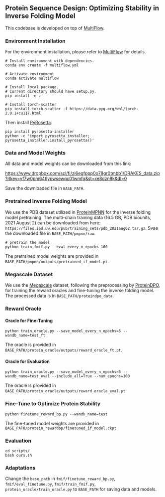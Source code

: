 ## Protein Sequence Design: Optimizing Stability in Inverse Folding Model
This codebase is developed on top of [MultiFlow](https://github.com/jasonkyuyim/multiflow).

### Environment Installation
For the environment installation, please refer to [MultiFlow](https://github.com/jasonkyuyim/multiflow) for details.
```
# Install environment with dependencies.
conda env create -f multiflow.yml

# Activate environment
conda activate multiflow

# Install local package.
# Current directory should have setup.py.
pip install -e .

# Install torch-scatter
pip install torch-scatter -f https://data.pyg.org/whl/torch-2.0.1+cu117.html
```

Then install [PyRosetta](https://www.pyrosetta.org/downloads).
```
pip install pyrosetta-installer 
python -c 'import pyrosetta_installer; pyrosetta_installer.install_pyrosetta()'
```

### Data and Model Weights
All data and model weights can be downloaded from this link:

https://www.dropbox.com/scl/fi/zi6egfppp0o78gr0tmbb1/DRAKES_data.zip?rlkey=yf7w0pm64tlypwsewqc01wmfq&st=xe8dzn8k&dl=0

Save the downloaded file in `BASE_PATH`.

### Pretrained Inverse Folding Model
We use the PDB dataset utilized in [ProteinMPNN](https://github.com/dauparas/ProteinMPNN/tree/main/training) for the inverse folding model pretraining. The multi-chain training data (16.5 GB, PDB biounits, 2021 August 2) can be downloaded from here: `https://files.ipd.uw.edu/pub/training_sets/pdb_2021aug02.tar.gz`. Svae the downloaded file in `BASE_PATH/pmpnn/raw`.

```
# pretrain the model
python train_fmif.py --eval_every_n_epochs 100
```

The pretrained model weights are provided in `BASE_PATH/pmpnn/outputs/pretrained_if_model.pt`.

### Megascale Dataset
We use the [Megascale](https://www.nature.com/articles/s41586-023-06328-6) dataset, following the preprocessing by [ProteinDPO](https://github.com/evo-design/protein-dpo), for training the reward oracles and fine-tuning the inverse folding model. The processed data is in `BASE_PATH/proteindpo_data`.


### Reward Oracle
#### Oracle for Fine-Tuning
```
python train_oracle.py --save_model_every_n_epochs=5 --wandb_name=test_ft
```
The oracle is provided in `BASE_PATH/protein_oracle/outputs/reward_oracle_ft.pt`.

#### Oracle for Evaluation
```
python train_oracle.py --save_model_every_n_epochs=5 --wandb_name=test_eval --include_all=True --num_epochs=100
```
The oracle is provided in `BASE_PATH/protein_oracle/outputs/reward_oracle_eval.pt`.


### Fine-Tune to Optimize Protein Stability
```
python finetune_reward_bp.py --wandb_name=test
```
The fine-tuned model weights are provided in `BASE_PATH/protein_rewardbp/finetuned_if_model.ckpt`


### Evaluation
```
cd scripts/
bash ours.sh
```

### Adaptations
Change the `base_path` in `fmif/finetune_reward_bp.py`, `fmif/eval_finetune.py`, `fmif/train_fmif.py`, `protein_oracle/train_oracle.py` to `BASE_PATH` for saving data and models.
